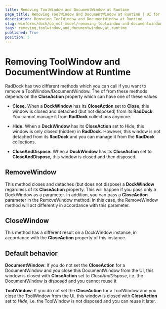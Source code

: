 ```yaml
---
title: Removing ToolWindow and DocumentWindow at Runtime
page_title: Removing ToolWindow and DocumentWindow at Runtime | UI for WinForms Documentation
description: Removing ToolWindow and DocumentWindow at Runtime
slug: winforms/dock/object-model/removing-toolwindow-and-documentwindow-at-runtime
tags: removing,toolwindow,and,documentwindow,at,runtime
published: True
position: 5
---
```


# Removing ToolWindow and DocumentWindow at Runtime
 
RadDock has two different methods which you can call if you want to remove a ToolWindow/DocumentWindow. The of from these methods depends on the __CloseAction__ property which can have one of these values

* __Close.__ When a __DockWindow__ has its __CloseAction__ set to __Close__, this window is closed and detached (but not disposed) from its __RadDock__. You cannot manage it from __RadDock__ collections anymore.
          

* __Hide.__ When a __DockWindow__ has its __CloseAction__ set to Hide, this window is only closed (hidden) in __RadDock__. However, this window is not detached from its __RadDock__ and you can manage it from the __RadDock__ collections.
          

* __CloseAndDispose.__ When a __DockWindow__ has its __CloseAction__ set to __CloseAndDispose__, this window is closed and then disposed.
           
## RemoveWindow

This method closes and detaches (but does not dispose) a __DockWindow__ regardless of its __CloseAction__ property. This will happen if you pass only a DockWindow as a parameter. In addition, you can pass a __CloseAction__ parameter in the RemoveWindow method. In this case, the RemoveWindow method will act differently in accordance with this parameter. 

## CloseWindow

This method has a different result on a DockWindow instance, in accordance with the __CloseAction__ property of this instance. 
 
## Default behavior

__DocumentWindow__: If you do not set the __CloseAction__ for a DocumentWindow and you close this DocumentWindow from the UI, this window is closed with __CloseAction__ set to *CloseAndDispose*, i.e. the DocumentWindow is disposed and you cannot reuse it.

__ToolWindow__: If you do not set the __CloseAction__ for a ToolWindow and you close the ToolWindow from the UI, this window is closed with __CloseAction__ set to *Hide*, i.e. the ToolWindow is not disposed and you can reuse it later.




